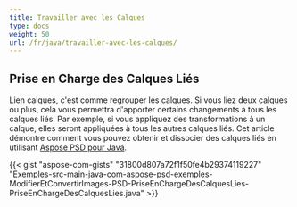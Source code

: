 ```yaml
---
title: Travailler avec les Calques
type: docs
weight: 50
url: /fr/java/travailler-avec-les-calques/
---
```



## **Prise en Charge des Calques Liés**
Lien calques, c'est comme regrouper les calques. Si vous liez deux calques ou plus, cela vous permettra d'apporter certains changements à tous les calques liés. Par exemple, si vous appliquez des transformations à un calque, elles seront appliquées à tous les autres calques liés. Cet article démontre comment vous pouvez obtenir et dissocier des calques liés en utilisant [Aspose PSD pour Java](https://products.aspose.com/psd/java).



{{< gist "aspose-com-gists" "31800d807a72f1f50fe4b29374119227" "Exemples-src-main-java-com-aspose-psd-exemples-ModifierEtConvertirImages-PSD-PriseEnChargeDesCalquesLies-PriseEnChargeDesCalquesLies.java" >}}

